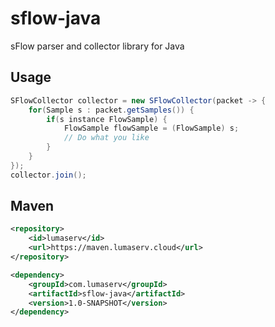 # sflow-java
sFlow parser and collector library for Java

## Usage
```java
SFlowCollector collector = new SFlowCollector(packet -> {
    for(Sample s : packet.getSamples()) {
        if(s instance FlowSample) {
            FlowSample flowSample = (FlowSample) s;
            // Do what you like
        }
    }
});
collector.join();
```

## Maven
```xml
<repository>
    <id>lumaserv</id>
    <url>https://maven.lumaserv.cloud</url>
</repository>
```
```xml
<dependency>
    <groupId>com.lumaserv</groupId>
    <artifactId>sflow-java</artifactId>
    <version>1.0-SNAPSHOT</version>
</dependency>
```
